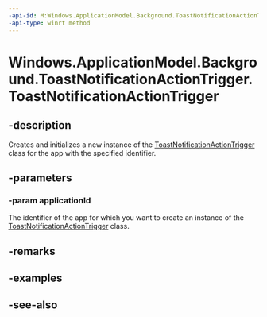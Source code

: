 ```yaml
---
-api-id: M:Windows.ApplicationModel.Background.ToastNotificationActionTrigger.#ctor(System.String)
-api-type: winrt method
---
```


<!-- Method syntax
public ToastNotificationActionTrigger(System.String applicationId)
-->

# Windows.ApplicationModel.Background.ToastNotificationActionTrigger.ToastNotificationActionTrigger

## -description
Creates and initializes a new instance of the [ToastNotificationActionTrigger](toastnotificationactiontrigger.md) class for the app with the specified identifier.

## -parameters
### -param applicationId
The identifier of the app for which you want to create an instance of the [ToastNotificationActionTrigger](toastnotificationactiontrigger.md) class.

## -remarks

## -examples

## -see-also
